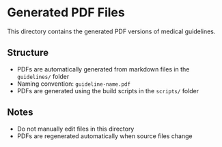 # Generated PDF Files

This directory contains the generated PDF versions of medical guidelines.

## Structure

- PDFs are automatically generated from markdown files in the `guidelines/` folder
- Naming convention: `guideline-name.pdf`
- PDFs are generated using the build scripts in the `scripts/` folder

## Notes

- Do not manually edit files in this directory
- PDFs are regenerated automatically when source files change
